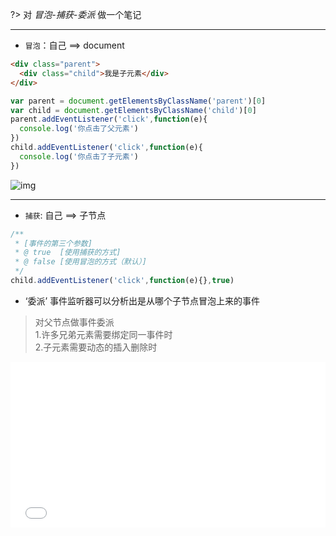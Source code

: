 
?> 对 *冒泡-捕获-委派* 做一个笔记

***

 - `冒泡`：自己 ==> document

```HTML
<div class="parent">
  <div class="child">我是子元素</div>
</div>
```
```js
var parent = document.getElementsByClassName('parent')[0]
var child = document.getElementsByClassName('child')[0]
parent.addEventListener('click',function(e){
  console.log('你点击了父元素')
})
child.addEventListener('click',function(e){
  console.log('你点击了子元素')
})
```
![img](/img/冒泡.png)
***

- `捕获`: 自己 ==> 子节点  
```js
/**
 * [事件的第三个参数]
 * @ true  [使用捕获的方式]
 * @ false [使用冒泡的方式（默认）]
 */
child.addEventListener('click',function(e){},true)
```
- ‘委派’ 事件监听器可以分析出是从哪个子节点冒泡上来的事件
> 对父节点做事件委派  
> 1.许多兄弟元素需要绑定同一事件时  
> 2.子元素需要动态的插入删除时

<iframe height='265' scrolling='no' title='RVxJqG' src='//codepen.io/atomjaylee/embed/RVxJqG/?height=265&theme-id=dark&default-tab=html,result&embed-version=2' frameborder='no' allowtransparency='true' allowfullscreen='true' style='width: 100%;'>See the Pen <a href='https://codepen.io/atomjaylee/pen/RVxJqG/'>RVxJqG</a> by atomjaylee (<a href='http://codepen.io/atomjaylee'>@atomjaylee</a>) on <a href='http://codepen.io'>CodePen</a>.
</iframe>
